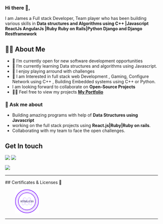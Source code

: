 ### Hi there 👋, 

I am James a Full stack Developer, Team player who has been building various skills
in **Data structures and Algorithms using C++ |Javascript ReactJs AngularJs |Ruby Ruby on Rails|Python Django and Django Restframework**

<!--
**mbonabucya/mbonabucya** is a ✨ _special_ ✨ repository because its `README.md` (this file) appears on your GitHub profile.

Here are some ideas to get you started:-->

## 🙋‍♂️ About Me

- 🔭 I’m currently open for new software development opportunities 
- 🌱 I’m currently learning Data structures and algorithms using Javascript.
- 👯 I enjoy playing arround with challenges
- 👯 I am Interested in full stack web Development , Gaming, Configure Network using C++ , Building Embedded systems using C++ or Python. 
- I am looking forward to collaborate on **Open-Source Projects**
- 👨‍💻 Feel free to view my projects **[My Portfolio](https://mbonabucya.github.io/Portfolio/)**


### 💬 Ask me about 

- Building amazing programs with help of **Data Structures using Javascript**
- working on the full stack projects using **React.js|Ruby|Ruby on rails**.
- Collaborating with my team to face the open challenges.

## Get In touch
<p align ="left">
<a href = "https://www.linkedin.com/in/james-mbonabucya"><img src="https://img.icons8.com/fluent/48/000000/linkedin.png"/></a>
<a href = "https://twitter.com/Mbonabucya12"><img src="https://img.icons8.com/fluent/48/000000/twitter.png"/></a>

<a href = "mbonajames@gmail.com"><img src="https://img.icons8.com/color/48/000000/gmail.png"/></a>

</p>

<hr>
## Certificates & Licenses 🥇

<p align="left" width="100">
  &nbsp; &nbsp; &nbsp; &nbsp; <a href="" target="blank"><img src="./images/html-css-badge.png" width="80"></a>
</p>
<hr>


